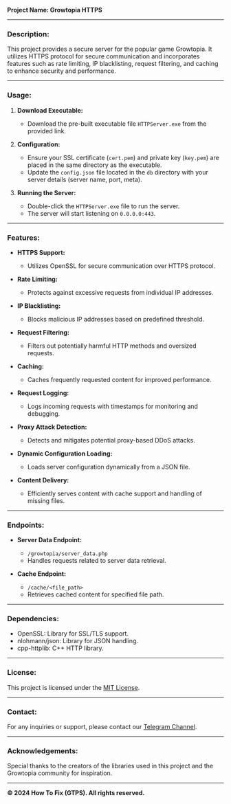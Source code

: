 **Project Name: Growtopia HTTPS**

---

### Description:
This project provides a secure server for the popular game Growtopia. It utilizes HTTPS protocol for secure communication and incorporates features such as rate limiting, IP blacklisting, request filtering, and caching to enhance security and performance.

---

### Usage:

1. **Download Executable:**
   - Download the pre-built executable file `HTTPServer.exe` from the provided link.

2. **Configuration:**
   - Ensure your SSL certificate (`cert.pem`) and private key (`key.pem`) are placed in the same directory as the executable.
   - Update the `config.json` file located in the `db` directory with your server details (server name, port, meta).

3. **Running the Server:**
   - Double-click the `HTTPServer.exe` file to run the server.
   - The server will start listening on `0.0.0.0:443`.

---

### Features:

- **HTTPS Support:**
  - Utilizes OpenSSL for secure communication over HTTPS protocol.

- **Rate Limiting:**
  - Protects against excessive requests from individual IP addresses.

- **IP Blacklisting:**
  - Blocks malicious IP addresses based on predefined threshold.

- **Request Filtering:**
  - Filters out potentially harmful HTTP methods and oversized requests.

- **Caching:**
  - Caches frequently requested content for improved performance.

- **Request Logging:**
  - Logs incoming requests with timestamps for monitoring and debugging.

- **Proxy Attack Detection:**
  - Detects and mitigates potential proxy-based DDoS attacks.

- **Dynamic Configuration Loading:**
  - Loads server configuration dynamically from a JSON file.

- **Content Delivery:**
  - Efficiently serves content with cache support and handling of missing files.

---

### Endpoints:

- **Server Data Endpoint:**
  - `/growtopia/server_data.php`
  - Handles requests related to server data retrieval.

- **Cache Endpoint:**
  - `/cache/<file_path>`
  - Retrieves cached content for specified file path.

---

### Dependencies:
- OpenSSL: Library for SSL/TLS support.
- nlohmann/json: Library for JSON handling.
- cpp-httplib: C++ HTTP library.

---

### License:
This project is licensed under the [MIT License](LICENSE).

---

### Contact:
For any inquiries or support, please contact our [Telegram Channel](https://t.me/htfgtps).

---

### Acknowledgements:
Special thanks to the creators of the libraries used in this project and the Growtopia community for inspiration.

---

**© 2024 How To Fix (GTPS). All rights reserved.**
